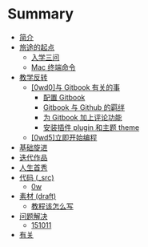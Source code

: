 # Summary

* [简介](README.md)
* [旅途的起点](Begin/begin.md) 
   * [入学三问](Begin/入学三问.md) 
   * [Mac 终端命令](Begin/Terminal终端使用初级教程一.md)     
* [教学反转](0MOOC/README.md)
   * [[0wd0]与 Gitbook 有关的事](0MOOC/gitbook/0wd0.md)       
      * [配置 Gitbook ](0MOOC/gitbook/peizhigitbook.md)
      * [Gitbook 与 Github 的羁绊](0MOOC/gitbook/gitbook-hub.md)
      * [为 Gitbook 加上评论功能](0MOOC/gitbook/DISQUS.md)
      * [安装插件 plugin 和主题 theme ](0MOOC/gitbook/installplugin.md)
   * [[0wd5]立即开始编程](0MOOC/0wd5/0wd5.md)
* [基础旋进](1sTry/README.md)
* [迭代作品](2nDev/README.md)
* [人生首秀](3rDemo/README.md)
* [代码 (_src)](_src/README.md)
   * [0w](_src/om2py0w/README.md) 
* [素材 (draft)](draft/README.md)
   * [教程该怎么写](draft/how2tutorial.md)
* [问题解决](error/README.md)
   * [151011](error/permission.md)
* [有关](ABOUT.md)

